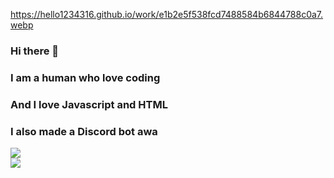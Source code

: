 https://hello1234316.github.io/work/e1b2e5f538fcd7488584b6844788c0a7.webp

### Hi there 👋

### I am a human who love coding

### And I love Javascript and HTML

### I also made a Discord bot awa

![](https://github-readme-stats.vercel.app/api?username=hello1234316)   
![](https://github-readme-stats.vercel.app/api/top-langs/?username=hello1234316&layout=compact)

